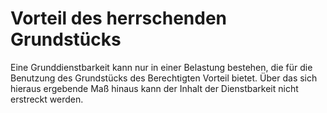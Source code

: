# Vorteil des herrschenden Grundstücks

Eine Grunddienstbarkeit kann nur in einer Belastung bestehen, die für die Benutzung des Grundstücks des Berechtigten Vorteil bietet. Über das sich hieraus ergebende Maß hinaus kann der Inhalt der Dienstbarkeit nicht erstreckt werden.